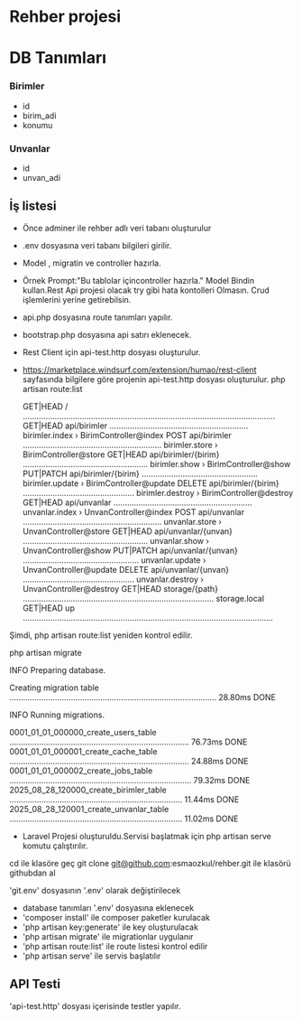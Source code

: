 # Rehber projesi
# DB Tanımları

### Birimler
- id
- birim_adi
- konumu

### Unvanlar
- id
- unvan_adi

## İş listesi
- Önce adminer ile rehber adlı veri tabanı oluşturulur 
- .env dosyasına veri tabanı bilgileri girilir.
- Model , migratin ve controller hazırla.
- Örnek Prompt:"Bu tablolar içincontroller hazırla."
Model Bindin kullan.Rest Api projesi olacak try gibi hata kontolleri Olmasın.
Crud işlemlerini yerine getirebilsin.
- api.php dosyasına route tanımları yapılır.
- bootstrap.php dosyasına api satırı eklenecek.
- Rest Client için api-test.http dosyası oluşturulur.
- https://marketplace.windsurf.com/extension/humao/rest-client sayfasında bilgilere göre projenin api-test.http dosyası oluşturulur.
 php artisan route:list

  GET|HEAD        / ...............................................................................................................
  GET|HEAD        api/birimler ............................................................. birimler.index › BirimController@index
  POST            api/birimler ............................................................. birimler.store › BirimController@store
  GET|HEAD        api/birimler/{birim} ....................................................... birimler.show › BirimController@show
  PUT|PATCH       api/birimler/{birim} ................................................... birimler.update › BirimController@update
  DELETE          api/birimler/{birim} ................................................. birimler.destroy › BirimController@destroy
  GET|HEAD        api/unvanlar ............................................................. unvanlar.index › UnvanController@index
  POST            api/unvanlar ............................................................. unvanlar.store › UnvanController@store
  GET|HEAD        api/unvanlar/{unvan} ....................................................... unvanlar.show › UnvanController@show
  PUT|PATCH       api/unvanlar/{unvan} ................................................... unvanlar.update › UnvanController@update
  DELETE          api/unvanlar/{unvan} ................................................. unvanlar.destroy › UnvanController@destroy
  GET|HEAD        storage/{path} .................................................................................... storage.local
  GET|HEAD        up ..............................................................................................................

Şimdi, php artisan route:list yeniden kontrol edilir.

 php artisan migrate

   INFO  Preparing database.

  Creating migration table ........................................................................................... 28.80ms DONE

   INFO  Running migrations.

  0001_01_01_000000_create_users_table ............................................................................... 76.73ms DONE
  0001_01_01_000001_create_cache_table ............................................................................... 24.88ms DONE
  0001_01_01_000002_create_jobs_table ................................................................................ 79.32ms DONE
  2025_08_28_120000_create_birimler_table ............................................................................ 11.44ms DONE
  2025_08_28_120001_create_unvanlar_table ............................................................................ 11.02ms DONE

- Laravel Projesi oluşturuldu.Servisi başlatmak için php artisan serve komutu çalıştırılır.

cd ile klasöre geç git clone git@github.com:esmaozkul/rehber.git ile klasörü githubdan al

'git.env' dosyasının '.env' olarak değiştirilecek

- database tanımları '.env' dosyasına eklenecek
- 'composer install' ile composer paketler kurulacak
- 'php artisan key:generate' ile key oluşturulacak
- 'php artisan migrate' ile migrationlar uygulanır
- 'php artisan route:list' ile route listesi kontrol edilir
- 'php artisan serve' ile servis başlatılır

## API Testi
'api-test.http' dosyası içerisinde testler yapılır.
